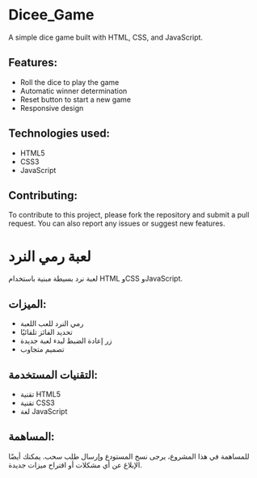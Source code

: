 # Dicee_Game
A simple dice game built with HTML, CSS, and JavaScript.

## Features:

- Roll the dice to play the game
- Automatic winner determination
- Reset button to start a new game
- Responsive design

## Technologies used:

- HTML5
- CSS3
- JavaScript

## Contributing:

To contribute to this project, please fork the repository and submit a pull request. You can also report any issues or suggest new features.


# لعبة رمي النرد
لعبة نرد بسيطة مبنية باستخدام HTML وCSS وJavaScript.

## الميزات:

- رمي النرد للعب اللعبة
- تحديد الفائز تلقائيًا
- زر إعادة الضبط لبدء لعبة جديدة
- تصميم متجاوب

## التقنيات المستخدمة:

- تقنية HTML5
- تقنية CSS3
- لغة JavaScript

## المساهمة:

للمساهمة في هذا المشروع، يرجى نسخ المستودع وإرسال طلب سحب. يمكنك أيضًا الإبلاغ عن أي مشكلات أو اقتراح ميزات جديدة.
